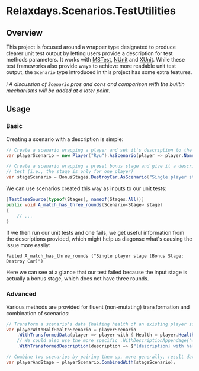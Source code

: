 # Relaxdays.Scenarios.TestUtilities

## Overview

This project is focused around a wrapper type designated to produce clearer unit test output by letting users provide a
description for test methods parameters. It works with [MSTest](Examples/Examples.MSTest/),
[NUnit](Examples/Examples.NUnit/) and [XUnit](Examples/Examples.XUnit/). While these test frameworks also provide ways
to achieve more readable unit test output, the `Scenario` type introduced in this project has some extra features.

_ℹ A discussion of `Scenario` pros and cons and comparison with the builtin mechanisms will be added at a later point._

## Usage

### Basic

Creating a scenario with a description is simple:

```csharp
// Create a scenario wrapping a player and set it's description to the player's name
var playerScenario = new Player("Ryu").AsScenario(player => player.Name);

// Create a scenario wrapping a preset bonus stage and give it a description that is meaningful in the context of our
// test (i.e., the stage is only for one player)
var stageScenario = BonusStages.DestroyCar.AsScenario("Single player stage (Bonus Stage: Destroy Car)");
```

We can use scenarios created this way as inputs to our unit tests:

```csharp
[TestCaseSource(typeof(Stages), nameof(Stages.All))]
public void A_match_has_three_rounds(Scenario<Stage> stage)
{
    // ...
}
```

If we then run our unit tests and one fails, we get useful information from the descriptions provided, which might help
us diagonse what's causing the issue more easily:

```console
Failed A_match_has_three_rounds ("Single player stage (Bonus Stage: Destroy Car)")
```

Here we can see at a glance that our test failed because the input stage is actually a bonus stage, which does not have
three rounds.

### Advanced

Various methods are provided for fluent (non-mutating) transformation and combination of scenarios:

```csharp
// Transform a scenario's data (halfing health of an existing player scenario) and adjust description accordingly
var playerWithHalfHealthScenario = playerScenario
    .WithTransformedData(player => player with { Health = player.Health / 2 })
    // We could also use the more specific .WithDescriptionAppendage("with half health") here
    .WithTransformedDescription(description => $"{description} with half health")

// Combine two scenarios by pairing them up, more generally, result data and description selectors can also be provided
var playerAndStage = playerScenario.CombinedWith(stageScenario);
```
